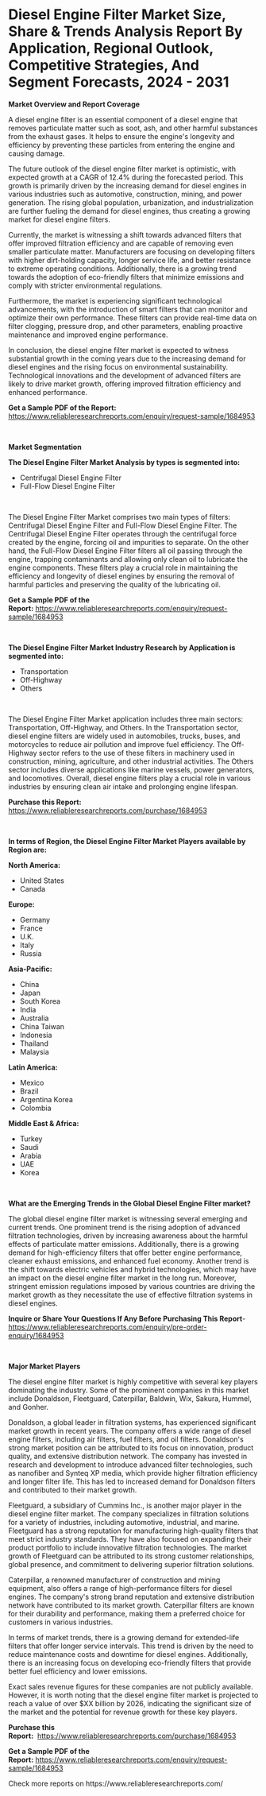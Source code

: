 <p><h1>Diesel Engine Filter Market Size, Share & Trends Analysis Report By Application, Regional Outlook, Competitive Strategies, And Segment Forecasts, 2024 - 2031</h1></p><p><strong>Market Overview and Report Coverage</strong></p>
<p><p>A diesel engine filter is an essential component of a diesel engine that removes particulate matter such as soot, ash, and other harmful substances from the exhaust gases. It helps to ensure the engine's longevity and efficiency by preventing these particles from entering the engine and causing damage.</p><p>The future outlook of the diesel engine filter market is optimistic, with expected growth at a CAGR of 12.4% during the forecasted period. This growth is primarily driven by the increasing demand for diesel engines in various industries such as automotive, construction, mining, and power generation. The rising global population, urbanization, and industrialization are further fueling the demand for diesel engines, thus creating a growing market for diesel engine filters.</p><p>Currently, the market is witnessing a shift towards advanced filters that offer improved filtration efficiency and are capable of removing even smaller particulate matter. Manufacturers are focusing on developing filters with higher dirt-holding capacity, longer service life, and better resistance to extreme operating conditions. Additionally, there is a growing trend towards the adoption of eco-friendly filters that minimize emissions and comply with stricter environmental regulations.</p><p>Furthermore, the market is experiencing significant technological advancements, with the introduction of smart filters that can monitor and optimize their own performance. These filters can provide real-time data on filter clogging, pressure drop, and other parameters, enabling proactive maintenance and improved engine performance.</p><p>In conclusion, the diesel engine filter market is expected to witness substantial growth in the coming years due to the increasing demand for diesel engines and the rising focus on environmental sustainability. Technological innovations and the development of advanced filters are likely to drive market growth, offering improved filtration efficiency and enhanced performance.</p></p>
<p><strong>Get a Sample PDF of the Report:</strong> <a href="https://www.reliableresearchreports.com/enquiry/request-sample/1684953">https://www.reliableresearchreports.com/enquiry/request-sample/1684953</a></p>
<p>&nbsp;</p>
<p><strong>Market Segmentation</strong></p>
<p><strong>The Diesel Engine Filter Market Analysis by types is segmented into:</strong></p>
<p><ul><li>Centrifugal Diesel Engine Filter</li><li>Full-Flow Diesel Engine Filter</li></ul></p>
<p>&nbsp;</p>
<p><p>The Diesel Engine Filter Market comprises two main types of filters: Centrifugal Diesel Engine Filter and Full-Flow Diesel Engine Filter. The Centrifugal Diesel Engine Filter operates through the centrifugal force created by the engine, forcing oil and impurities to separate. On the other hand, the Full-Flow Diesel Engine Filter filters all oil passing through the engine, trapping contaminants and allowing only clean oil to lubricate the engine components. These filters play a crucial role in maintaining the efficiency and longevity of diesel engines by ensuring the removal of harmful particles and preserving the quality of the lubricating oil.</p></p>
<p><strong>Get a Sample PDF of the Report:</strong>&nbsp;<a href="https://www.reliableresearchreports.com/enquiry/request-sample/1684953">https://www.reliableresearchreports.com/enquiry/request-sample/1684953</a></p>
<p>&nbsp;</p>
<p><strong>The Diesel Engine Filter Market Industry Research by Application is segmented into:</strong></p>
<p><ul><li>Transportation</li><li>Off-Highway</li><li>Others</li></ul></p>
<p>&nbsp;</p>
<p><p>The Diesel Engine Filter Market application includes three main sectors: Transportation, Off-Highway, and Others. In the Transportation sector, diesel engine filters are widely used in automobiles, trucks, buses, and motorcycles to reduce air pollution and improve fuel efficiency. The Off-Highway sector refers to the use of these filters in machinery used in construction, mining, agriculture, and other industrial activities. The Others sector includes diverse applications like marine vessels, power generators, and locomotives. Overall, diesel engine filters play a crucial role in various industries by ensuring clean air intake and prolonging engine lifespan.</p></p>
<p><strong>Purchase this Report:</strong>&nbsp; <a href="https://www.reliableresearchreports.com/purchase/1684953">https://www.reliableresearchreports.com/purchase/1684953</a></p>
<p>&nbsp;</p>
<p><strong>In terms of Region, the Diesel Engine Filter Market Players available by Region are:</strong></p>
<p>
    <p> <strong> North America: </strong>
        <ul>
            <li>United States</li>
            <li>Canada</li>
        </ul>
        </p> 
    <p> <strong> Europe: </strong>
        <ul>
            <li>Germany</li>
            <li>France</li>
            <li>U.K.</li>
            <li>Italy</li>
            <li>Russia</li>
        </ul>
        </p> 
    <p> <strong> Asia-Pacific: </strong>
        <ul>
            <li>China</li>
            <li>Japan</li>
            <li>South Korea</li>
            <li>India</li>
            <li>Australia</li>
            <li>China Taiwan</li>
            <li>Indonesia</li>
            <li>Thailand</li>
            <li>Malaysia</li>
        </ul>
        </p> 
    <p> <strong> Latin America: </strong>
        <ul>
            <li>Mexico</li>
            <li>Brazil</li>
            <li>Argentina Korea</li>
            <li>Colombia</li>
        </ul>
        </p> 
    <p> <strong> Middle East & Africa: </strong>
        <ul>
            <li>Turkey</li>
            <li>Saudi</li>
            <li>Arabia</li>
            <li>UAE</li>
            <li>Korea</li>
        </ul>
    </p>
    </p>
<p>&nbsp;</p>
<p><strong>What are the Emerging Trends in the Global Diesel Engine Filter market?</strong></p>
<p><p>The global diesel engine filter market is witnessing several emerging and current trends. One prominent trend is the rising adoption of advanced filtration technologies, driven by increasing awareness about the harmful effects of particulate matter emissions. Additionally, there is a growing demand for high-efficiency filters that offer better engine performance, cleaner exhaust emissions, and enhanced fuel economy. Another trend is the shift towards electric vehicles and hybrid technologies, which may have an impact on the diesel engine filter market in the long run. Moreover, stringent emission regulations imposed by various countries are driving the market growth as they necessitate the use of effective filtration systems in diesel engines.</p></p>
<p><strong>Inquire or Share Your Questions If Any Before Purchasing This Report</strong>- <a href="https://www.reliableresearchreports.com/enquiry/pre-order-enquiry/1684953">https://www.reliableresearchreports.com/enquiry/pre-order-enquiry/1684953</a></p>
<p>&nbsp;</p>
<p><strong>Major Market Players</strong></p>
<p><p>The diesel engine filter market is highly competitive with several key players dominating the industry. Some of the prominent companies in this market include Donaldson, Fleetguard, Caterpillar, Baldwin, Wix, Sakura, Hummel, and Gonher.</p><p>Donaldson, a global leader in filtration systems, has experienced significant market growth in recent years. The company offers a wide range of diesel engine filters, including air filters, fuel filters, and oil filters. Donaldson's strong market position can be attributed to its focus on innovation, product quality, and extensive distribution network. The company has invested in research and development to introduce advanced filter technologies, such as nanofiber and Synteq XP media, which provide higher filtration efficiency and longer filter life. This has led to increased demand for Donaldson filters and contributed to their market growth.</p><p>Fleetguard, a subsidiary of Cummins Inc., is another major player in the diesel engine filter market. The company specializes in filtration solutions for a variety of industries, including automotive, industrial, and marine. Fleetguard has a strong reputation for manufacturing high-quality filters that meet strict industry standards. They have also focused on expanding their product portfolio to include innovative filtration technologies. The market growth of Fleetguard can be attributed to its strong customer relationships, global presence, and commitment to delivering superior filtration solutions.</p><p>Caterpillar, a renowned manufacturer of construction and mining equipment, also offers a range of high-performance filters for diesel engines. The company's strong brand reputation and extensive distribution network have contributed to its market growth. Caterpillar filters are known for their durability and performance, making them a preferred choice for customers in various industries.</p><p>In terms of market trends, there is a growing demand for extended-life filters that offer longer service intervals. This trend is driven by the need to reduce maintenance costs and downtime for diesel engines. Additionally, there is an increasing focus on developing eco-friendly filters that provide better fuel efficiency and lower emissions.</p><p>Exact sales revenue figures for these companies are not publicly available. However, it is worth noting that the diesel engine filter market is projected to reach a value of over $XX billion by 2026, indicating the significant size of the market and the potential for revenue growth for these key players.</p></p>
<p><strong>Purchase this Report:</strong>&nbsp;&nbsp;<a href="https://www.reliableresearchreports.com/purchase/1684953">https://www.reliableresearchreports.com/purchase/1684953</a></p>
<p></p>
<p><strong>Get a Sample PDF of the Report:</strong>&nbsp;<a href="https://www.reliableresearchreports.com/enquiry/request-sample/1684953">https://www.reliableresearchreports.com/enquiry/request-sample/1684953</a></p>
<p>Check more reports on https://www.reliableresearchreports.com/</p>